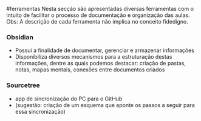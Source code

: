 #ferramentas
Nesta secção são apresentadas diversas ferramentas com o intuito de facilitar o processo de documentação e organização das aulas. 
Obs: A descrição de cada ferramenta não implica no conceito fidedigno.


### Obsidian
- Possui a finalidade de documentar, gerenciar e armazenar informações 
- Disponibiliza diversos mecanismos para a estruturação destas informações, dentre as quais podemos destacar: criação de pastas, notas, mapas mentais, conexões entre documentos criados 

### **Sourcetree**
- app de sincronização do PC para o GitHub
- (sugestão: criação de um esquema que aponte os passos a seguir para essa sincronização)


